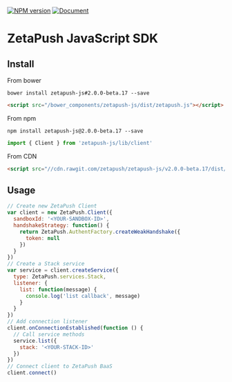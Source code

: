 [![NPM version][npm-version-image]][npm-url]
[![Document][doc-version-image]][doc-url]

# ZetaPush JavaScript SDK

## Install

From bower

```console
bower install zetapush-js#2.0.0-beta.17 --save
```

```html
<script src="/bower_components/zetapush-js/dist/zetapush.js"></script>
```

From npm

```console
npm install zetapush-js@2.0.0-beta.17 --save
```

```js
import { Client } from 'zetapush-js/lib/client'
```

From CDN

```html
<script src="//cdn.rawgit.com/zetapush/zetapush-js/v2.0.0-beta.17/dist/zetapush.js"></script>
```

## Usage

```js
// Create new ZetaPush Client
var client = new ZetaPush.Client({
  sandboxId: '<YOUR-SANDBOX-ID>',
  handshakeStrategy: function() {
    return ZetaPush.AuthentFactory.createWeakHandshake({
      token: null
    })
  }
})
// Create a Stack service
var service = client.createService({
  type: ZetaPush.services.Stack,
  listener: {
    list: function(message) {
      console.log('list callback', message)
    }
  }
})
// Add connection listener
client.onConnectionEstablished(function () {
  // Call service methods
  service.list({
    stack: '<YOUR-STACK-ID>'
  })
})
// Connect client to ZetaPush BaaS
client.connect()
```

[npm-version-image]: http://img.shields.io/npm/v/zetapush-js.svg?style=flat-square
[npm-url]: https://npmjs.org/package/zetapush-js

[doc-version-image]: http://zetapush.github.io/zetapush-js/badge.svg?t=0
[doc-url]: http://zetapush.github.io/zetapush-js/
